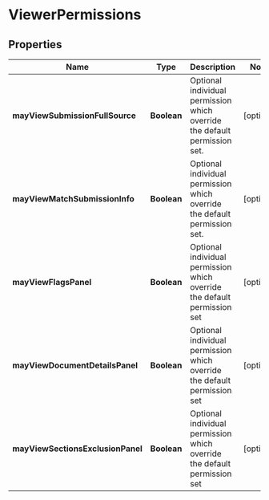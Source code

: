 

# ViewerPermissions


## Properties

Name | Type | Description | Notes
------------ | ------------- | ------------- | -------------
**mayViewSubmissionFullSource** | **Boolean** | Optional individual permission which override the default permission set. |  [optional]
**mayViewMatchSubmissionInfo** | **Boolean** | Optional individual permission which override the default permission set. |  [optional]
**mayViewFlagsPanel** | **Boolean** | Optional individual permission which override the default permission set |  [optional]
**mayViewDocumentDetailsPanel** | **Boolean** | Optional individual permission which override the default permission set |  [optional]
**mayViewSectionsExclusionPanel** | **Boolean** | Optional individual permission which override the default permission set |  [optional]



